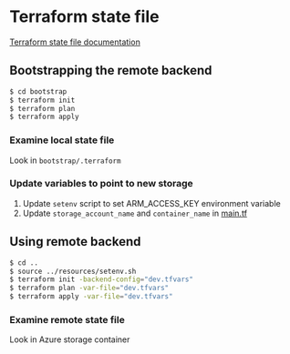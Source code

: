 # Terraform state file
[Terraform state file documentation](https://www.terraform.io/docs/state/index.html)
## Bootstrapping the remote backend
```bash 
$ cd bootstrap
$ terraform init
$ terraform plan
$ terraform apply
```
### Examine local state file 
Look in `bootstrap/.terraform`

### Update variables to point to new storage
1. Update `setenv` script to set ARM_ACCESS_KEY environment variable
1. Update `storage_account_name` and `container_name` in [main.tf](main.tf)

## Using remote backend
```bash 
$ cd ..
$ source ../resources/setenv.sh
$ terraform init -backend-config="dev.tfvars"
$ terraform plan -var-file="dev.tfvars"
$ terraform apply -var-file="dev.tfvars"
```
### Examine remote state file 
Look in Azure storage container 